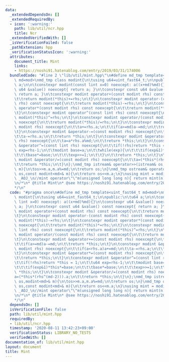 ```yaml
---
data:
  _extendedDependsOn: []
  _extendedRequiredBy:
  - icon: ':warning:'
    path: lib/util/ncr.hpp
    title: Ncr
  _extendedVerifiedWith: []
  _isVerificationFailed: false
  _pathExtension: hpp
  _verificationStatusIcon: ':warning:'
  attributes:
    document_title: Mint
    links:
    - https://noshi91.hatenablog.com/entry/2019/03/31/174006
  bundledCode: "#line 2 \"lib/util/mint.hpp\"\n#define md_tmp template<uint_fast64_t\
    \ md=mod>\nmd_tmp class modint{\n\tusing u64=uint_fast64_t;\n\npublic:\n\tu64\
    \ a;\n\n\tconstexpr modint(const lint x=0) noexcept: a((x+md)%md){}\n\tconstexpr\
    \ u64 &value() noexcept{ return a; }\n\tconstexpr const u64 &value() const noexcept{\
    \ return a; }\n\tconstexpr modint operator+(const modint rhs) const noexcept{\n\
    \t\treturn modint(*this)+=rhs;\n\t}\n\tconstexpr modint operator-(const modint\
    \ rhs) const noexcept{\n\t\treturn modint(*this)-=rhs;\n\t}\n\tconstexpr modint\
    \ operator*(const modint rhs) const noexcept{\n\t\treturn modint(*this)*=rhs;\n\
    \t}\n\tconstexpr modint operator^(const lint rhs) const noexcept{\n\t\treturn\
    \ modint(*this)^=rhs;\n\t}\n\tconstexpr modint operator/(const modint rhs) const\
    \ noexcept{\n\t\treturn modint(*this)/=rhs;\n\t}\n\tconstexpr modint &operator+=(const\
    \ modint rhs) noexcept{\n\t\ta+=rhs.a;\n\t\tif(a>=md)a-=md;\n\t\treturn *this;\n\
    \t}\n\tconstexpr modint &operator-=(const modint rhs) noexcept{\n\t\tif(a<rhs.a)a+=md;\n\
    \t\ta-=rhs.a;\n\t\treturn *this;\n\t}\n\tconstexpr modint &operator*=(const modint\
    \ rhs) noexcept{\n\t\ta=a*rhs.a%md;\n\t\treturn *this;\n\t}\n\tconstexpr modint\
    \ &operator^=(const lint rhs) noexcept{\n\t\tif(!rhs)return *this = 1;\n\t\tu64\
    \ exp=rhs-1;\n\t\tmodint base=a;\n\t\twhile(exp){\n\t\t\tif(exp&1)*this*=base;\n\
    \t\t\tbase*=base;\n\t\t\texp>>=1;\n\t\t}\n\t\treturn *this;\n\t}\n\tconstexpr\
    \ modint &operator/=(const modint rhs) noexcept{\n\t\ta=(*this*(rhs^(md-2))).a;\n\
    \t\treturn *this;\n\t}\n};\nmd_tmp istream& operator>>(istream& os,modint<md>&\
    \ m){\n\tos>>m.a,m.a%=md;\n\treturn os;\n}\nmd_tmp ostream& operator<<(ostream&\
    \ os,const modint<md>& m){\n\treturn os<<m.a;\n}\nusing mint = modint<>;\n//#ifndef\
    \ _AOJ_\n//mint operator\"\"m(unsigned long long n){ return mint(n); }\n//#endif\n\
    \n/*\n* @title Mint\n* @see https://noshi91.hatenablog.com/entry/2019/03/31/174006\n\
    */\n"
  code: "#pragma once\n#define md_tmp template<uint_fast64_t md=mod>\nmd_tmp class\
    \ modint{\n\tusing u64=uint_fast64_t;\n\npublic:\n\tu64 a;\n\n\tconstexpr modint(const\
    \ lint x=0) noexcept: a((x+md)%md){}\n\tconstexpr u64 &value() noexcept{ return\
    \ a; }\n\tconstexpr const u64 &value() const noexcept{ return a; }\n\tconstexpr\
    \ modint operator+(const modint rhs) const noexcept{\n\t\treturn modint(*this)+=rhs;\n\
    \t}\n\tconstexpr modint operator-(const modint rhs) const noexcept{\n\t\treturn\
    \ modint(*this)-=rhs;\n\t}\n\tconstexpr modint operator*(const modint rhs) const\
    \ noexcept{\n\t\treturn modint(*this)*=rhs;\n\t}\n\tconstexpr modint operator^(const\
    \ lint rhs) const noexcept{\n\t\treturn modint(*this)^=rhs;\n\t}\n\tconstexpr\
    \ modint operator/(const modint rhs) const noexcept{\n\t\treturn modint(*this)/=rhs;\n\
    \t}\n\tconstexpr modint &operator+=(const modint rhs) noexcept{\n\t\ta+=rhs.a;\n\
    \t\tif(a>=md)a-=md;\n\t\treturn *this;\n\t}\n\tconstexpr modint &operator-=(const\
    \ modint rhs) noexcept{\n\t\tif(a<rhs.a)a+=md;\n\t\ta-=rhs.a;\n\t\treturn *this;\n\
    \t}\n\tconstexpr modint &operator*=(const modint rhs) noexcept{\n\t\ta=a*rhs.a%md;\n\
    \t\treturn *this;\n\t}\n\tconstexpr modint &operator^=(const lint rhs) noexcept{\n\
    \t\tif(!rhs)return *this = 1;\n\t\tu64 exp=rhs-1;\n\t\tmodint base=a;\n\t\twhile(exp){\n\
    \t\t\tif(exp&1)*this*=base;\n\t\t\tbase*=base;\n\t\t\texp>>=1;\n\t\t}\n\t\treturn\
    \ *this;\n\t}\n\tconstexpr modint &operator/=(const modint rhs) noexcept{\n\t\t\
    a=(*this*(rhs^(md-2))).a;\n\t\treturn *this;\n\t}\n};\nmd_tmp istream& operator>>(istream&\
    \ os,modint<md>& m){\n\tos>>m.a,m.a%=md;\n\treturn os;\n}\nmd_tmp ostream& operator<<(ostream&\
    \ os,const modint<md>& m){\n\treturn os<<m.a;\n}\nusing mint = modint<>;\n//#ifndef\
    \ _AOJ_\n//mint operator\"\"m(unsigned long long n){ return mint(n); }\n//#endif\n\
    \n/*\n* @title Mint\n* @see https://noshi91.hatenablog.com/entry/2019/03/31/174006\n\
    */\n"
  dependsOn: []
  isVerificationFile: false
  path: lib/util/mint.hpp
  requiredBy:
  - lib/util/ncr.hpp
  timestamp: '2020-08-11 13:42:23+09:00'
  verificationStatus: LIBRARY_NO_TESTS
  verifiedWith: []
documentation_of: lib/util/mint.hpp
layout: document
title: Mint
---
```

